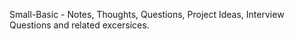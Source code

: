Small-Basic - Notes, Thoughts, Questions, Project Ideas, Interview Questions and related excersices. 
